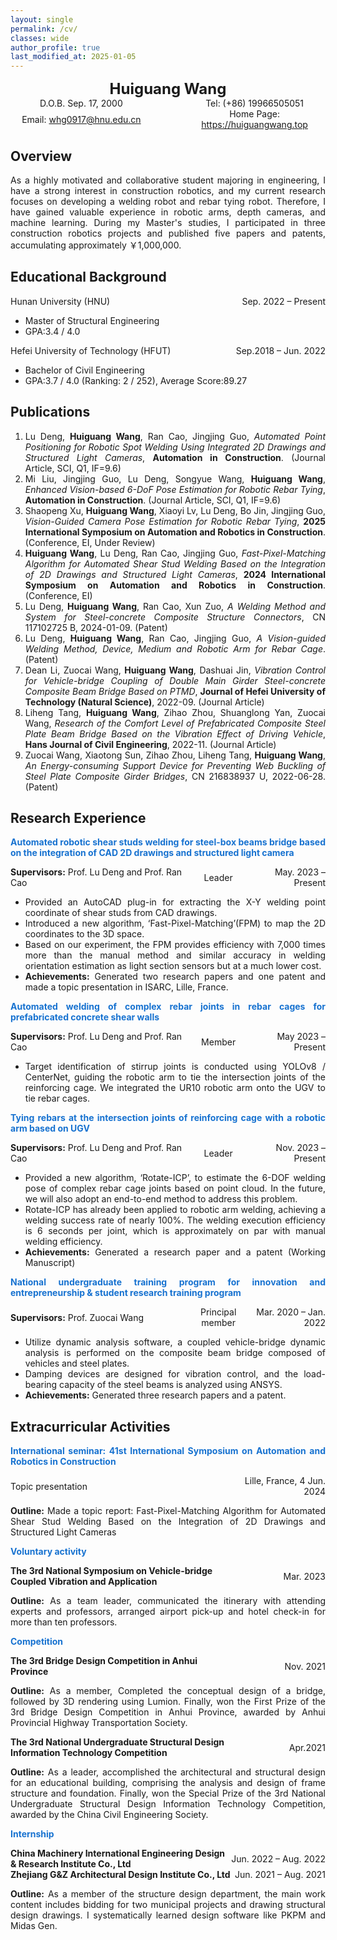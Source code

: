```yaml
---
layout: single
permalink: /cv/
classes: wide
author_profile: true
last_modified_at: 2025-01-05
---
```



<head>
    <meta charset="UTF-8">
    <meta name="viewport" content="width=device-width, initial-scale=1.0">
    <title>Personal Info</title>
    <style>
        .row {
            text-align: center;
            width: 100%;
        }
        .row div {
            display: inline-block;
            width: 45%;
        }
        .row strong {
            display: block;
            text-align: center;
            width: 100%;
            font-size: 24px; /* Increase the font size */
        }
    </style>
</head>
<body>
    <div class="row"><strong>Huiguang Wang</strong></div>
    <div class="row">
        <div>D.O.B. Sep. 17, 2000</div>
        <div>Tel: (+86) 19966505051</div>
    </div>
    <div class="row">
        <div>Email: <a href="mailto:whg0917@hnu.edu.cn">whg0917@hnu.edu.cn</a></div>
        <div>Home Page: <a href="https://huiguangwang.top">https://huiguangwang.top</a></div>
    </div>
</body>






## Overview
<div style="text-align: justify;">
  <p>As a highly motivated and collaborative student majoring in engineering, I have a strong interest in construction robotics, and my current research focuses on developing a welding robot and rebar tying robot. Therefore, I have gained valuable experience in robotic arms, depth cameras, and machine learning. During my Master's studies, I participated in three construction robotics projects and published five papers and patents, accumulating approximately ￥1,000,000.</p>
</div>

## Educational Background
<div style="display: flex; justify-content: space-between; align-items: center;">
  <span>Hunan University (HNU)</span>
  <span>Sep. 2022 – Present</span>
</div>

- Master of Structural Engineering
- GPA:3.4 / 4.0
<div style="display: flex; justify-content: space-between; align-items: center;">
  <span>Hefei University of Technology (HFUT)</span>
  <span>Sep.2018 – Jun. 2022</span>
</div>

- Bachelor of Civil Engineering
- GPA:3.7 / 4.0 (Ranking: 2 / 252), Average Score:89.27

## Publications
<div style="text-align: justify;">
  <ol>
    <li>Lu Deng, <b>Huiguang Wang</b>, Ran Cao, Jingjing Guo, <i>Automated Point Positioning for Robotic Spot Welding Using Integrated 2D Drawings and Structured Light Cameras</i>, <b>Automation in Construction</b>. (Journal Article, SCI, Q1, IF=9.6)</li>
    <li>Mi Liu, Jingjing Guo, Lu Deng, Songyue Wang, <b>Huiguang Wang</b>, <i>Enhanced Vision-based 6-DoF Pose Estimation for Robotic Rebar Tying</i>, <b>Automation in Construction</b>. (Journal Article, SCI, Q1, IF=9.6)</li>
    <li>Shaopeng Xu, <b>Huiguang Wang</b>, Xiaoyi Lv, Lu Deng, Bo Jin, Jingjing Guo, <i>Vision-Guided Camera Pose Estimation for Robotic Rebar Tying</i>, <b>2025 International Symposium on Automation and Robotics in Construction</b>. (Conference, EI, Under Review)</li>
    <li><b>Huiguang Wang</b>, Lu Deng, Ran Cao, Jingjing Guo, <i>Fast-Pixel-Matching Algorithm for Automated Shear Stud Welding Based on the Integration of 2D Drawings and Structured Light Cameras</i>, <b>2024 International Symposium on Automation and Robotics in Construction</b>. (Conference, EI)</li>
    <li>Lu Deng, <b>Huiguang Wang</b>, Ran Cao, Xun Zuo, <i>A Welding Method and System for Steel-concrete Composite Structure Connectors</i>, CN 117102725 B, 2024-01-09. (Patent)</li>
    <li>Lu Deng, <b>Huiguang Wang</b>, Ran Cao, Jingjing Guo, <i>A Vision-guided Welding Method, Device, Medium and Robotic Arm for Rebar Cage</i>. (Patent)</li>
    <li>Dean Li, Zuocai Wang, <b>Huiguang Wang</b>, Dashuai Jin, <i>Vibration Control for Vehicle-bridge Coupling of Double Main Girder Steel-concrete Composite Beam Bridge Based on PTMD</i>, <b>Journal of Hefei University of Technology (Natural Science)</b>, 2022-09. (Journal Article)</li>
    <li>Liheng Tang, <b>Huiguang Wang</b>, Zihao Zhou, Shuanglong Yan, Zuocai Wang, <i>Research of the Comfort Level of Prefabricated Composite Steel Plate Beam Bridge Based on the Vibration Effect of Driving Vehicle</i>, <b>Hans Journal of Civil Engineering</b>, 2022-11. (Journal Article)</li>
    <li>Zuocai Wang, Xiaotong Sun, Zihao Zhou, Liheng Tang, <b>Huiguang Wang</b>, <i>An Energy-consuming Support Device for Preventing Web Buckling of Steel Plate Composite Girder Bridges</i>, CN 216838937 U, 2022-06-28. (Patent)</li>
  </ol>
</div>


## Research Experience
<head>
    <meta charset="UTF-8">
    <meta name="viewport" content="width=device-width, initial-scale=1.0">
    <title>Personal Info</title>
    <style>
        /* Ensure .row uses flexbox layout */
        .row {
            display: flex;
            justify-content: space-between;
            align-items: center;
        }
        /* .left takes 70% width */
        .left { text-align: left; flex-basis: 40%; }
        /* .center takes 15% width */
        .center { text-align: center; flex-basis: 25%; }
        /* .right takes 15% width */
        .right { text-align: right; flex-basis: 35%; }
    </style>
</head>

<body>

<div style="text-align: justify; color:#1772d0;">
  <p><b>Automated robotic shear studs welding for steel-box beams bridge based on the integration of CAD 2D drawings and structured light camera</b></p>
</div>

<div class="row">
    <div class="left"><b>Supervisors:</b> Prof. Lu Deng and Prof. Ran Cao</div>
    <div class="center">Leader</div>
    <div class="right">May. 2023 – Present</div>
</div>

<div style="text-align: justify;">
  <ul>
      <li>Provided an AutoCAD plug-in for extracting the X-Y welding point coordinate of shear studs from CAD drawings.</li>
      <li>Introduced a new algorithm, ‘Fast-Pixel-Matching’(FPM) to map the 2D coordinates to the 3D space.</li>
      <li>Based on our experiment, the FPM provides efficiency with 7,000 times more than the manual method and similar accuracy in welding orientation estimation as light section sensors but at a much lower cost.</li>
      <li><b>Achievements:</b> Generated two research papers and one patent and made a topic presentation in ISARC, Lille, France.</li>
  </ul>
</div>

</body>




<body>

<div style="text-align: justify; color:#1772d0;">
  <p><b>Automated welding of complex rebar joints in rebar cages for prefabricated concrete shear walls</b></p>
</div>

<div class="row">
    <div class="left"><b>Supervisors:</b> Prof. Lu Deng and Prof. Ran Cao</div>
    <div class="center">Member</div>
    <div class="right">May 2023 – Present</div>
</div>

<div style="text-align: justify;">
  <ul>
      <li>Target identification of stirrup joints is conducted using YOLOv8 / CenterNet, guiding the robotic arm to tie the intersection joints of the reinforcing cage. We integrated the UR10 robotic arm onto the UGV to tie rebar cages.</li>
  </ul>
</div>

</body>



<body>

<div style="text-align: justify; color:#1772d0;">
  <p><b>Tying rebars at the intersection joints of reinforcing cage with a robotic arm based on UGV</b></p>
</div>

<div class="row">
    <div class="left"><b>Supervisors:</b> Prof. Lu Deng and Prof. Ran Cao</div>
    <div class="center">Leader</div>
    <div class="right">Nov. 2023 – Present</div>
</div>

<div style="text-align: justify;">
  <ul>
      <li>Provided a new algorithm, ‘Rotate-ICP’, to estimate the 6-DOF welding pose of complex rebar cage joints based on point cloud. In the future, we will also adopt an end-to-end method to address this problem.</li>
      <li>Rotate-ICP has already been applied to robotic arm welding, achieving a welding success rate of nearly 100%. The welding execution efficiency is 6 seconds per joint, which is approximately on par with manual welding efficiency.</li>
      <li><b>Achievements:</b> Generated a research paper and a patent (Working Manuscript)</li>
  </ul>
</div>

</body>


<body>

<div style="text-align: justify; color:#1772d0;">
  <p><b>National undergraduate training program for innovation and entrepreneurship & student research training program</b></p>
</div>

<div class="row">
    <div class="left"><b>Supervisors:</b>  Prof. Zuocai Wang</div>
    <div class="center">Principal member</div>
    <div class="right">Mar. 2020 – Jan. 2022</div>
</div>

<div style="text-align: justify;">
  <ul>
      <li>Utilize dynamic analysis software, a coupled vehicle-bridge dynamic analysis is performed on the composite beam bridge composed of vehicles and steel plates. </li>
      <li>Damping devices are designed for vibration control, and the load-bearing capacity of the steel beams is analyzed using ANSYS.</li>
      <li><b>Achievements:</b> Generated three research papers and a patent.</li>
  </ul>
</div>

</body>

## Extracurricular Activities
<head>
    <meta charset="UTF-8">
    <meta name="viewport" content="width=device-width, initial-scale=1.0">
    <title>Personal Info</title>
    <style>
        /* Ensure .flex-container uses flexbox layout */
        .flex-container {
            display: flex;
            justify-content: space-between;
            align-items: center;
        }
        /* .left takes 75% width and left-aligned */
        .left { text-align: left; flex-basis: 70%; }
        /* .right takes 25% width and right-aligned */
        .right { text-align: right; flex-basis: 30%; }
    </style>
</head>

<div style="text-align: justify; color:#1772d0;">
  <p><b>International seminar: 41st International Symposium on Automation and Robotics in Construction</b></p>
</div>

<body>

  <div>
    <div class="flex-container">
        <div class="left">Topic presentation</div>
        <div class="right">Lille, France, 4 Jun. 2024</div>
    </div>
  </div>

</body>

<div style="text-align: justify;">
<p><b>Outline:</b> Made a topic report: Fast-Pixel-Matching Algorithm for Automated Shear Stud Welding Based on the Integration of 2D Drawings and Structured Light Cameras</p>
</div>




<div style="text-align: justify; color:#1772d0;">
  <p><b>Voluntary activity</b></p>
</div>

<body>

  <div class="flex-container">
      <div class="left"><b>The 3rd National Symposium on Vehicle-bridge Coupled Vibration and Application</b></div>
      <div class="right">Mar. 2023</div>
  </div>

</body>

<div style="text-align: justify;">
<p><b>Outline:</b> As a team leader, communicated the itinerary with attending experts and professors, arranged airport pick-up and hotel check-in for more than ten professors.</p>
</div>




<div style="text-align: justify; color:#1772d0;">
  <p><b>Competition</b></p>

</div>

<body>

  <div class="flex-container">
      <div class="left"><b>The 3rd Bridge Design Competition in Anhui Province</b></div>
      <div class="right">Nov. 2021</div>
  </div>
    
</body>


<div style="text-align: justify;">
<p><b>Outline:</b> As a member, Completed the conceptual design of a bridge, followed by 3D rendering using Lumion. Finally, won the First Prize of the 3rd Bridge Design Competition in Anhui Province, awarded by Anhui Provincial Highway Transportation Society.</p>
</div>

<body>

  <div class="flex-container">
      <div class="left"><b>The 3rd National Undergraduate Structural Design Information Technology Competition</b></div>
      <div class="right">Apr.2021</div>
  </div>
    
</body>


<div style="text-align: justify;">
<p><b>Outline:</b> As a leader, accomplished the architectural and structural design for an educational building, comprising the analysis and design of frame structure and foundation. Finally, won the Special Prize of the 3rd National Undergraduate Structural Design Information Technology Competition, awarded by the China Civil Engineering Society.</p>
</div>




<div style="text-align: justify; color:#1772d0;">
  <p><b>Internship</b></p>

</div>

<body>

  <div class="flex-container">
      <div class="left"><b>China Machinery International Engineering Design & Research Institute Co., Ltd</b></div>
      <div class="right">Jun. 2022 – Aug. 2022</div>
  </div>
    
</body>

<body>

  <div class="flex-container">
      <div class="left"><b>Zhejiang G&Z Architectural Design Institute Co., Ltd</b></div>
      <div class="right">Jun. 2021 – Aug. 2021</div>
  </div>
    
</body>


<div style="text-align: justify;">
<p><b>Outline:</b> As a member of the structure design department, the main work content includes bidding for two municipal projects and drawing structural design drawings. I systematically learned design software like PKPM and Midas Gen.</p>
</div>